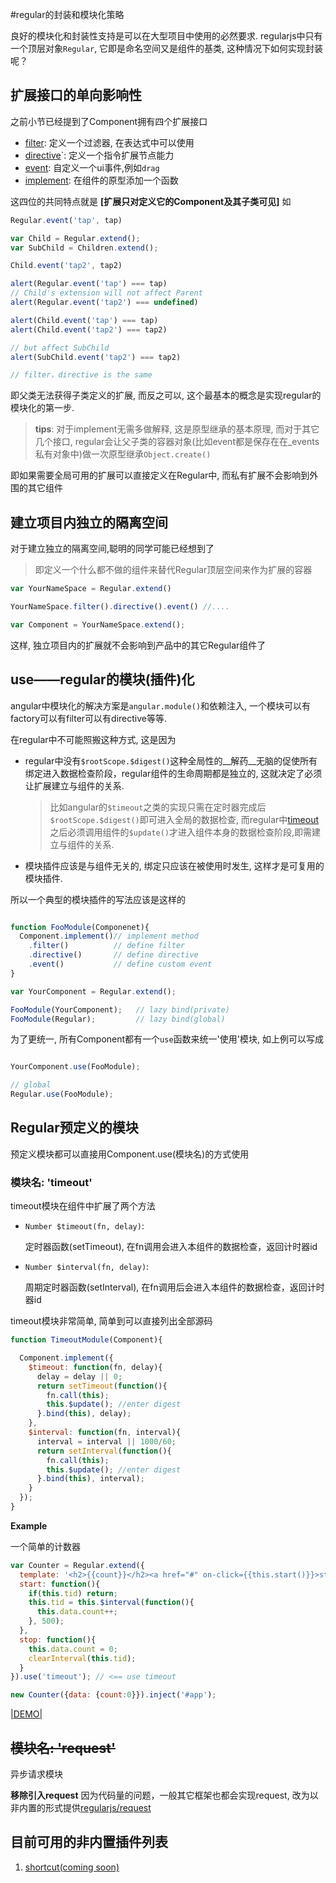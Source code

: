 #regular的封装和模块化策略

良好的模块化和封装性支持是可以在大型项目中使用的必然要求. regularjs中只有一个顶层对象`Regular`, 它即是命名空间又是组件的基类, 这种情况下如何实现封装呢？


## 扩展接口的单向影响性

之前小节已经提到了Component拥有四个扩展接口

* [filter](filter.md): 定义一个过滤器, 在表达式中可以使用
* [directive](directive.md)`: 定义一个指令扩展节点能力
* [event](event.md): 自定义一个ui事件,例如`drag`
* [implement](class.md): 在组件的原型添加一个函数


这四位的共同特点就是 __[扩展只对定义它的Component及其子类可见]__ 如


```javascript
Regular.event('tap', tap)

var Child = Regular.extend();
var SubChild = Children.extend();

Child.event('tap2', tap2)

alert(Regular.event('tap') === tap)
// Child's extension will not affect Parent
alert(Regular.event('tap2') === undefined)

alert(Child.event('tap') === tap)
alert(Child.event('tap2') === tap2)

// but affect SubChild
alert(SubChild.event('tap2') === tap2)

// filter，directive is the same
```

即父类无法获得子类定义的扩展, 而反之可以, 这个最基本的概念是实现regular的模块化的第一步.


> __tips__: 
>对于implement无需多做解释, 这是原型继承的基本原理, 而对于其它几个接口, regular会让父子类的容器对象(比如event都是保存在在_events私有对象中)做一次原型继承`Object.create()`

即如果需要全局可用的扩展可以直接定义在Regular中, 而私有扩展不会影响到外围的其它组件




## 建立项目内独立的隔离空间

对于建立独立的隔离空间,聪明的同学可能已经想到了

> 即定义一个什么都不做的组件来替代Regular顶层空间来作为扩展的容器

```javascript
var YourNameSpace = Regular.extend()

YourNameSpace.filter().directive().event() //....

var Component = YourNameSpace.extend();
```

这样, 独立项目内的扩展就不会影响到产品中的其它Regular组件了


## use——regular的模块(插件)化

angular中模块化的解决方案是`angular.module()`和依赖注入, 一个模块可以有factory可以有filter可以有directive等等.

在regular中不可能照搬这种方式, 这是因为

- regular中没有`$rootScope.$digest()`这种全局性的__解药__无脑的促使所有绑定进入数据检查阶段，regular组件的生命周期都是独立的, 这就决定了必须让扩展建立与组件的关系.

  >比如angular的`$timeout`之类的实现只需在定时器完成后`$rootScope.$digest()`即可进入全局的数据检查, 而regular中[timeout](#timeout)之后必须调用组件的`$update()`才进入组件本身的数据检查阶段,即需建立与组件的关系.


- 模块插件应该是与组件无关的, 绑定只应该在被使用时发生, 这样才是可复用的模块插件.


所以一个典型的模块插件的写法应该是这样的

```javascript

function FooModule(Componenet){
  Component.implement()// implement method
    .filter()          // define filter
    .directive()       // define directive
    .event()           // define custom event
}

var YourComponent = Regular.extend();

FooModule(YourComponent);   // lazy bind(private)
FooModule(Regular);         // lazy bind(global)

```


为了更统一, 所有Component都有一个`use`函数来统一'使用'模块, 如上例可以写成

```javascript

YourComponent.use(FooModule);

// global
Regular.use(FooModule);

```




## Regular预定义的模块

预定义模块都可以直接用Component.use(模块名)的方式使用


<a name="timeout"></a>
### 模块名: 'timeout'

timeout模块在组件中扩展了两个方法

- `Number $timeout(fn, delay)`: 
  
  定时器函数(setTimeout), 在fn调用会进入本组件的数据检查，返回计时器id 

- `Number $interval(fn, delay)`: 
  
  周期定时器函数(setInterval), 在fn调用后会进入本组件的数据检查，返回计时器id


timeout模块非常简单, 简单到可以直接列出全部源码

```js
function TimeoutModule(Component){

  Component.implement({
    $timeout: function(fn, delay){
      delay = delay || 0;
      return setTimeout(function(){
        fn.call(this);
        this.$update(); //enter digest
      }.bind(this), delay);
    },
    $interval: function(fn, interval){
      interval = interval || 1000/60;
      return setInterval(function(){
        fn.call(this);
        this.$update(); //enter digest
      }.bind(this), interval);
    }
  });
}

```

__Example__

一个简单的计数器

```javascript
var Counter = Regular.extend({
  template: '<h2>{{count}}</h2><a href="#" on-click={{this.start()}}>start</a> <a href="#" on-click={{this.stop()}}>stop</a>',
  start: function(){
    if(this.tid) return;
    this.tid = this.$interval(function(){
      this.data.count++;
    }, 500);
  },
  stop: function(){
    this.data.count = 0;
    clearInterval(this.tid);
  }
}).use('timeout'); // <== use timeout

new Counter({data: {count:0}}).inject('#app');

```


[|DEMO|](http://fiddle.jshell.net/leeluolee/4AzR6/)



## <del>模块名: 'request'</del>

异步请求模块

__移除引入request__ 因为代码量的问题，一般其它框架也都会实现request, 改为以非内置的形式提供[regularjs/request](https://github.com/regularjs/request)



## 目前可用的非内置插件列表

1. [shortcut(coming soon)]()








